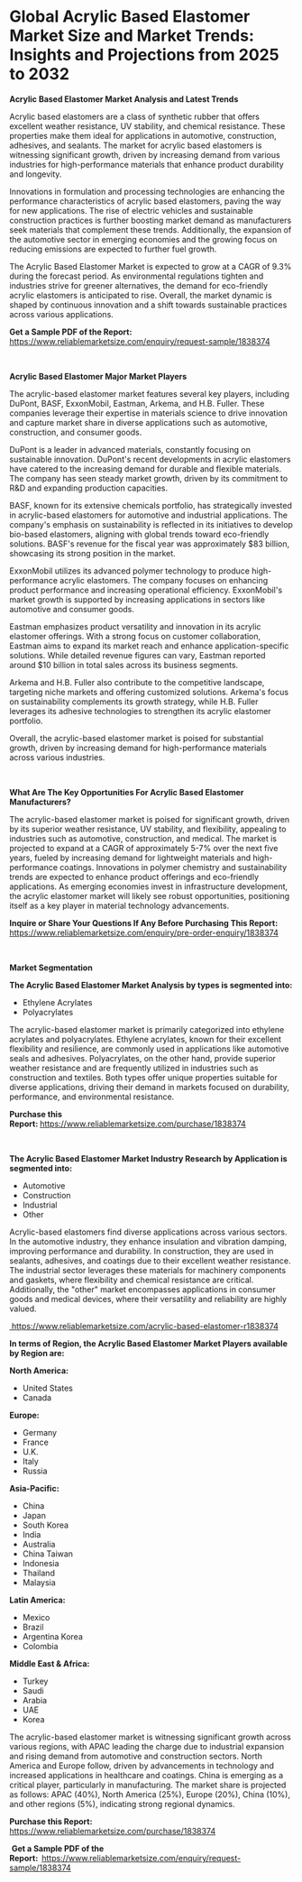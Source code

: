 <p><h1>Global Acrylic Based Elastomer Market Size and Market Trends: Insights and Projections from 2025 to 2032</h1></p><p><strong>Acrylic Based Elastomer Market Analysis and Latest Trends</strong></p>
<p><p>Acrylic based elastomers are a class of synthetic rubber that offers excellent weather resistance, UV stability, and chemical resistance. These properties make them ideal for applications in automotive, construction, adhesives, and sealants. The market for acrylic based elastomers is witnessing significant growth, driven by increasing demand from various industries for high-performance materials that enhance product durability and longevity.</p><p>Innovations in formulation and processing technologies are enhancing the performance characteristics of acrylic based elastomers, paving the way for new applications. The rise of electric vehicles and sustainable construction practices is further boosting market demand as manufacturers seek materials that complement these trends. Additionally, the expansion of the automotive sector in emerging economies and the growing focus on reducing emissions are expected to further fuel growth.</p><p>The Acrylic Based Elastomer Market is expected to grow at a CAGR of 9.3% during the forecast period. As environmental regulations tighten and industries strive for greener alternatives, the demand for eco-friendly acrylic elastomers is anticipated to rise. Overall, the market dynamic is shaped by continuous innovation and a shift towards sustainable practices across various applications.</p></p>
<p><strong>Get a Sample PDF of the Report:&nbsp;</strong> <a href="https://www.reliablemarketsize.com/enquiry/request-sample/1838374?utm_campaign=2475&utm_medium=2&utm_source=Github&utm_content=ia&utm_term=15042025&utm_id=acrylic-based-elastomer">https://www.reliablemarketsize.com/enquiry/request-sample/1838374</a></p>
<p>&nbsp;</p>
<p><strong>Acrylic Based Elastomer Major Market Players</strong></p>
<p><p>The acrylic-based elastomer market features several key players, including DuPont, BASF, ExxonMobil, Eastman, Arkema, and H.B. Fuller. These companies leverage their expertise in materials science to drive innovation and capture market share in diverse applications such as automotive, construction, and consumer goods.</p><p>DuPont is a leader in advanced materials, constantly focusing on sustainable innovation. DuPont's recent developments in acrylic elastomers have catered to the increasing demand for durable and flexible materials. The company has seen steady market growth, driven by its commitment to R&D and expanding production capacities.</p><p>BASF, known for its extensive chemicals portfolio, has strategically invested in acrylic-based elastomers for automotive and industrial applications. The company's emphasis on sustainability is reflected in its initiatives to develop bio-based elastomers, aligning with global trends toward eco-friendly solutions. BASF's revenue for the fiscal year was approximately $83 billion, showcasing its strong position in the market.</p><p>ExxonMobil utilizes its advanced polymer technology to produce high-performance acrylic elastomers. The company focuses on enhancing product performance and increasing operational efficiency. ExxonMobil's market growth is supported by increasing applications in sectors like automotive and consumer goods.</p><p>Eastman emphasizes product versatility and innovation in its acrylic elastomer offerings. With a strong focus on customer collaboration, Eastman aims to expand its market reach and enhance application-specific solutions. While detailed revenue figures can vary, Eastman reported around $10 billion in total sales across its business segments.</p><p>Arkema and H.B. Fuller also contribute to the competitive landscape, targeting niche markets and offering customized solutions. Arkema's focus on sustainability complements its growth strategy, while H.B. Fuller leverages its adhesive technologies to strengthen its acrylic elastomer portfolio.</p><p>Overall, the acrylic-based elastomer market is poised for substantial growth, driven by increasing demand for high-performance materials across various industries.</p></p>
<p>&nbsp;</p>
<p><strong>What Are The Key Opportunities For Acrylic Based Elastomer Manufacturers?</strong></p>
<p><p>The acrylic-based elastomer market is poised for significant growth, driven by its superior weather resistance, UV stability, and flexibility, appealing to industries such as automotive, construction, and medical. The market is projected to expand at a CAGR of approximately 5-7% over the next five years, fueled by increasing demand for lightweight materials and high-performance coatings. Innovations in polymer chemistry and sustainability trends are expected to enhance product offerings and eco-friendly applications. As emerging economies invest in infrastructure development, the acrylic elastomer market will likely see robust opportunities, positioning itself as a key player in material technology advancements.</p></p>
<p><strong>Inquire or Share Your Questions If Any Before Purchasing This Report:</strong> <a href="https://www.reliablemarketsize.com/enquiry/pre-order-enquiry/1838374?utm_campaign=2475&utm_medium=2&utm_source=Github&utm_content=ia&utm_term=15042025&utm_id=acrylic-based-elastomer">https://www.reliablemarketsize.com/enquiry/pre-order-enquiry/1838374</a></p>
<p>&nbsp;</p>
<p><strong>Market Segmentation</strong></p>
<p><strong>The Acrylic Based Elastomer Market Analysis by types is segmented into:</strong></p>
<p><ul><li>Ethylene Acrylates</li><li>Polyacrylates</li></ul></p>
<p><p>The acrylic-based elastomer market is primarily categorized into ethylene acrylates and polyacrylates. Ethylene acrylates, known for their excellent flexibility and resilience, are commonly used in applications like automotive seals and adhesives. Polyacrylates, on the other hand, provide superior weather resistance and are frequently utilized in industries such as construction and textiles. Both types offer unique properties suitable for diverse applications, driving their demand in markets focused on durability, performance, and environmental resistance.</p></p>
<p><strong>Purchase this Report:&nbsp;</strong><a href="https://www.reliablemarketsize.com/purchase/1838374?utm_campaign=2475&utm_medium=2&utm_source=Github&utm_content=ia&utm_term=15042025&utm_id=acrylic-based-elastomer">https://www.reliablemarketsize.com/purchase/1838374</a></p>
<p>&nbsp;</p>
<p><strong>The Acrylic Based Elastomer Market Industry Research by Application is segmented into:</strong></p>
<p><ul><li>Automotive</li><li>Construction</li><li>Industrial</li><li>Other</li></ul></p>
<p><p>Acrylic-based elastomers find diverse applications across various sectors. In the automotive industry, they enhance insulation and vibration damping, improving performance and durability. In construction, they are used in sealants, adhesives, and coatings due to their excellent weather resistance. The industrial sector leverages these materials for machinery components and gaskets, where flexibility and chemical resistance are critical. Additionally, the "other" market encompasses applications in consumer goods and medical devices, where their versatility and reliability are highly valued.</p></p>
<p><a href="https://www.reliablemarketsize.com/acrylic-based-elastomer-r1838374?utm_campaign=2475&utm_medium=2&utm_source=Github&utm_content=ia&utm_term=15042025&utm_id=acrylic-based-elastomer">&nbsp;https://www.reliablemarketsize.com/acrylic-based-elastomer-r1838374</a></p>
<p><strong>In terms of Region, the Acrylic Based Elastomer Market Players available by Region are:</strong></p>
<p>
    <p> <strong> North America: </strong>
        <ul>
            <li>United States</li>
            <li>Canada</li>
        </ul>
        </p> 
    <p> <strong> Europe: </strong>
        <ul>
            <li>Germany</li>
            <li>France</li>
            <li>U.K.</li>
            <li>Italy</li>
            <li>Russia</li>
        </ul>
        </p> 
    <p> <strong> Asia-Pacific: </strong>
        <ul>
            <li>China</li>
            <li>Japan</li>
            <li>South Korea</li>
            <li>India</li>
            <li>Australia</li>
            <li>China Taiwan</li>
            <li>Indonesia</li>
            <li>Thailand</li>
            <li>Malaysia</li>
        </ul>
        </p> 
    <p> <strong> Latin America: </strong>
        <ul>
            <li>Mexico</li>
            <li>Brazil</li>
            <li>Argentina Korea</li>
            <li>Colombia</li>
        </ul>
        </p> 
    <p> <strong> Middle East & Africa: </strong>
        <ul>
            <li>Turkey</li>
            <li>Saudi</li>
            <li>Arabia</li>
            <li>UAE</li>
            <li>Korea</li>
        </ul>
    </p>
    </p>
<p><p>The acrylic-based elastomer market is witnessing significant growth across various regions, with APAC leading the charge due to industrial expansion and rising demand from automotive and construction sectors. North America and Europe follow, driven by advancements in technology and increased applications in healthcare and coatings. China is emerging as a critical player, particularly in manufacturing. The market share is projected as follows: APAC (40%), North America (25%), Europe (20%), China (10%), and other regions (5%), indicating strong regional dynamics.</p></p>
<p><strong>Purchase this Report: </strong><a href="https://www.reliablemarketsize.com/purchase/1838374?utm_campaign=2475&utm_medium=2&utm_source=Github&utm_content=ia&utm_term=15042025&utm_id=acrylic-based-elastomer">https://www.reliablemarketsize.com/purchase/1838374</a></p>
<p>&nbsp;<strong>Get a Sample PDF of the Report:&nbsp;&nbsp;</strong><a href="https://www.reliablemarketsize.com/enquiry/request-sample/1838374?utm_campaign=2475&utm_medium=2&utm_source=Github&utm_content=ia&utm_term=15042025&utm_id=acrylic-based-elastomer">https://www.reliablemarketsize.com/enquiry/request-sample/1838374</a></p>
<p><strong></strong></p>
<p><p></p><p></p><p></p></p>